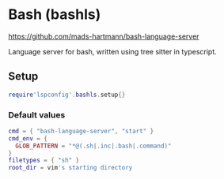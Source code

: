 # Bash (bashls)

https://github.com/mads-hartmann/bash-language-server

Language server for bash, written using tree sitter in typescript.


## Setup

```lua
require'lspconfig'.bashls.setup{}
```


### Default values

```lua
cmd = { "bash-language-server", "start" }
cmd_env = {
  GLOB_PATTERN = "*@(.sh|.inc|.bash|.command)"
}
filetypes = { "sh" }
root_dir = vim's starting directory
```




